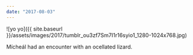 ```yaml
---
date: "2017-08-03"
---
```


![yo yo]({{ site.baseurl }}/assets/images/2017/tumblr_ou3zf7Sm7I1r16syio1_1280-1024x768.jpg)

Mícheál had an encounter with an ocellated lizard.
